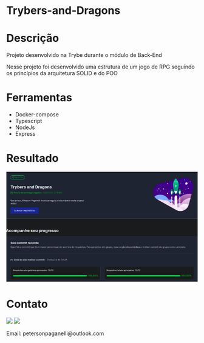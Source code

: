 <h1>Trybers-and-Dragons</h1>
<h1>Descrição</h1>
<div>
  <p>Projeto desenvolvido na Trybe durante o módulo de Back-End</p>
  <p>Nesse projeto foi desenvolvido uma estrutura de um jogo de RPG seguindo os princípios da arquitetura SOLID e do POO
  </p>
</div>
<h1>Ferramentas</h1>
<div>
  <ul>
    <li>Docker-compose</li>
    <li>Typescript</li>
    <li>NodeJs</li>
    <li>Express</li>
  </ul>
</div>
<h1>Resultado</h1>
<img width='700px' src='img/trybers_and_dragons.png' />
<h1>Contato</h1>
<div>
  <a href="https://www.linkedin.com/in/peterson-paganelli-1832b91b9/" target="_blank"><img src="https://img.shields.io/badge/-LinkedIn-%230077B5?style=for-the-badge&logo=linkedin&logoColor=white" target="_blank"></a>
  <a href="https://github.com/Peterson-Paganelli" target="_blank"><img src="https://img.shields.io/badge/-GitHub-%23333?style=for-the-badge&logo=github&logoColor=white" target="_blank"></a>
  <p>Email: petersonpaganelli@outlook.com</p>
</div>
